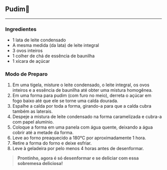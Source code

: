 ## **Pudim**:custard:

---

### **Ingredientes**

- 1 lata de leite condensado
- A mesma medida (da lata) de leite integral
- 3 ovos inteiros
- 1 colher de chá de essência de baunilha
- 1 xícara de açúcar

### **Modo de Preparo**

1. Em uma tigela, misture o leite condensado, o leite integral, os ovos inteiros e a essência de baunilha até obter uma mistura homogênea.
2. Em uma forma para pudim (com furo no meio), derreta o açúcar em fogo baixo até que ele se torne uma calda dourada.
3. Espalhe a calda por toda a forma, girando-a para que a calda cubra também as laterais.
4. Despeje a mistura de leite condensado na forma caramelizada e cubra-a com papel alumínio.
5. Coloque a forma em uma panela com água quente, deixando a água cobrir até a metade da forma.
6. Leve ao forno preaquecido a 180°C por aproximadamente 1 hora.
7. Retire a forma do forno e deixe esfriar.
8. Leve à geladeira por pelo menos 4 horas antes de desenformar.

> **Prontinho, agora é só desenformar e se deliciar com essa sobremesa deliciosa!**
